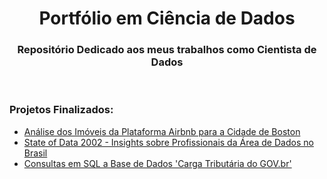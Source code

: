 <h1 align="center">Portfólio em Ciência de Dados</h1>
<h3 align="center">Repositório Dedicado aos meus trabalhos como Cientista de Dados</h3>
<br>

### Projetos Finalizados:

- [Análise dos Imóveis da Plataforma Airbnb para a Cidade de Boston](https://github.com/filiphe-ds/data-science/tree/main/An%C3%A1lise%20Airbnb)
- [State of Data 2002 - Insights sobre Profissionais da Área de Dados no Brasil](https://github.com/filiphe-ds/data-science/tree/main/Kaggle%20-%20State%20of%20Data%202022)
- [Consultas em SQL a Base de Dados 'Carga Tributária do GOV.br'](https://github.com/filiphe-ds/data-science/tree/main/Carga%20Tribut%C3%A1ria%20-%20Gov.br%20(SQL%20Queries))
